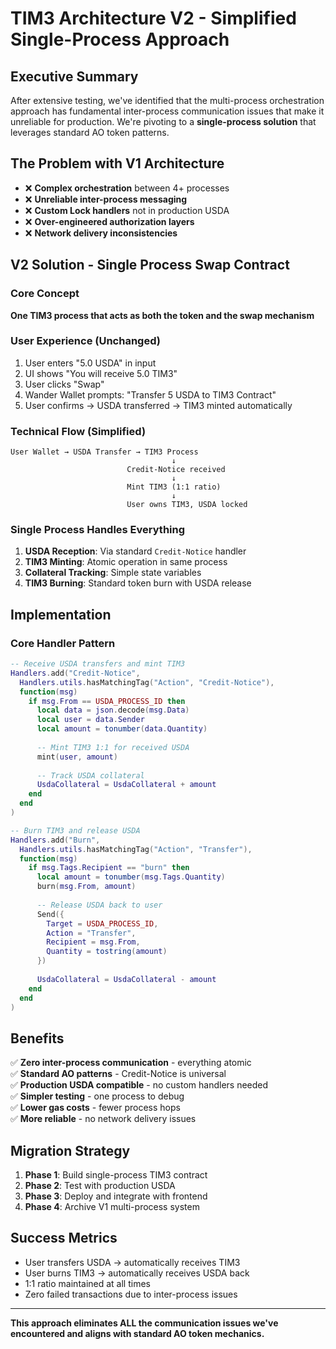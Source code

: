 # TIM3 Architecture V2 - Simplified Single-Process Approach

## Executive Summary

After extensive testing, we've identified that the multi-process orchestration approach has fundamental inter-process communication issues that make it unreliable for production. We're pivoting to a **single-process solution** that leverages standard AO token patterns.

## The Problem with V1 Architecture

- ❌ **Complex orchestration** between 4+ processes
- ❌ **Unreliable inter-process messaging** 
- ❌ **Custom Lock handlers** not in production USDA
- ❌ **Over-engineered authorization layers**
- ❌ **Network delivery inconsistencies**

## V2 Solution - Single Process Swap Contract

### Core Concept
**One TIM3 process that acts as both the token and the swap mechanism**

### User Experience (Unchanged)
1. User enters "5.0 USDA" in input
2. UI shows "You will receive 5.0 TIM3"
3. User clicks "Swap"
4. Wander Wallet prompts: "Transfer 5 USDA to TIM3 Contract"
5. User confirms → USDA transferred → TIM3 minted automatically

### Technical Flow (Simplified)

```
User Wallet → USDA Transfer → TIM3 Process
                                    ↓
                          Credit-Notice received
                                    ↓
                          Mint TIM3 (1:1 ratio)
                                    ↓
                          User owns TIM3, USDA locked
```

### Single Process Handles Everything

1. **USDA Reception**: Via standard `Credit-Notice` handler
2. **TIM3 Minting**: Atomic operation in same process
3. **Collateral Tracking**: Simple state variables
4. **TIM3 Burning**: Standard token burn with USDA release

## Implementation

### Core Handler Pattern
```lua
-- Receive USDA transfers and mint TIM3
Handlers.add("Credit-Notice", 
  Handlers.utils.hasMatchingTag("Action", "Credit-Notice"),
  function(msg)
    if msg.From == USDA_PROCESS_ID then
      local data = json.decode(msg.Data)
      local user = data.Sender
      local amount = tonumber(data.Quantity)
      
      -- Mint TIM3 1:1 for received USDA
      mint(user, amount)
      
      -- Track USDA collateral
      UsdaCollateral = UsdaCollateral + amount
    end
  end
)

-- Burn TIM3 and release USDA
Handlers.add("Burn",
  Handlers.utils.hasMatchingTag("Action", "Transfer"),
  function(msg)
    if msg.Tags.Recipient == "burn" then
      local amount = tonumber(msg.Tags.Quantity)
      burn(msg.From, amount)
      
      -- Release USDA back to user
      Send({
        Target = USDA_PROCESS_ID,
        Action = "Transfer",
        Recipient = msg.From,
        Quantity = tostring(amount)
      })
      
      UsdaCollateral = UsdaCollateral - amount
    end
  end
)
```

## Benefits

✅ **Zero inter-process communication** - everything atomic  
✅ **Standard AO patterns** - Credit-Notice is universal  
✅ **Production USDA compatible** - no custom handlers needed  
✅ **Simpler testing** - one process to debug  
✅ **Lower gas costs** - fewer process hops  
✅ **More reliable** - no network delivery issues  

## Migration Strategy

1. **Phase 1**: Build single-process TIM3 contract
2. **Phase 2**: Test with production USDA
3. **Phase 3**: Deploy and integrate with frontend
4. **Phase 4**: Archive V1 multi-process system

## Success Metrics

- User transfers USDA → automatically receives TIM3
- User burns TIM3 → automatically receives USDA back
- 1:1 ratio maintained at all times
- Zero failed transactions due to inter-process issues

---

**This approach eliminates ALL the communication issues we've encountered and aligns with standard AO token mechanics.**